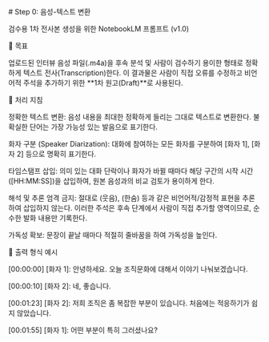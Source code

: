\# Step 0: 음성-텍스트 변환

검수용 1차 전사본 생성을 위한 NotebookLM 프롬프트 (v1.0)

🎯 목표

업로드된 인터뷰 음성 파일(.m4a)을 후속 분석 및 사람이 검수하기 용이한 형태로 정확하게 텍스트 전사(Transcription)한다. 이 결과물은 사람이 직접 오류를 수정하고 비언어적 주석을 추가하기 위한 \*\*1차 원고(Draft)\*\*로 사용된다.



🤖 처리 지침



정확한 텍스트 변환: 음성 내용을 최대한 정확하게 들리는 그대로 텍스트로 변환한다. 불확실한 단어는 가장 가능성 있는 발음으로 표기한다.



화자 구분 (Speaker Diarization): 대화에 참여하는 모든 화자를 구분하여 \[화자 1], \[화자 2] 등으로 명확히 표기한다.



타임스탬프 삽입: 의미 있는 대화 단락이나 화자가 바뀔 때마다 해당 구간의 시작 시간(\[HH:MM:SS])을 삽입하여, 원본 음성과의 비교 검토가 용이하게 한다.



해석 및 추론 엄격 금지: 절대로 (웃음), (한숨) 등과 같은 비언어적/감정적 표현을 추론하여 삽입하지 않는다. 이러한 주석은 후속 단계에서 사람이 직접 추가할 영역이므로, 순수한 발화 내용만 기록한다.



가독성 확보: 문장이 끝날 때마다 적절히 줄바꿈을 하여 가독성을 높인다.



📄 출력 형식 예시



\[00:00:00] \[화자 1]: 안녕하세요. 오늘 조직문화에 대해서 이야기 나눠보겠습니다.



\[00:00:10] \[화자 2]: 네, 좋습니다.



\[00:01:23] \[화자 2]: 저희 조직은 좀 복잡한 부분이 있습니다. 처음에는 적응하기가 쉽지 않았습니다.



\[00:01:55] \[화자 1]: 어떤 부분이 특히 그러셨나요?

